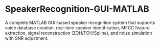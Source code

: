 # SpeakerRecognition-GUI-MATLAB
A complete MATLAB GUI-based speaker recognition system that supports voice database creation, real-time speaker identification, MFCC feature extraction, signal reconstruction (ZOH/FOH/Spline), and noise simulation with SNR adjustment.
